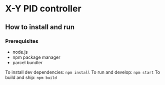 # X-Y PID controller

## How to install and run

### Prerequisites 
- node.js
- npm package manager
- parcel bundler

To install dev dependencies: ``npm install``
To run and develop: ``npm start`` 
To build and ship: ``npm build``


